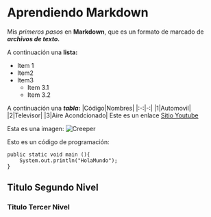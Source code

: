 # Aprendiendo Markdown

Mis _primeros pasos_ en __Markdown__, que es un formato de marcado de ___archivos de texto.___

A continuación una **lista:**

* Item 1
* Item2
* Item3
    *  Item 3.1
    * Item 3.2

A continuación una ***tabla:***
|Código|Nombres|
|:-:|-:|
|1|Automovil|
|2|Televisor|
|3|Aire Acondcionado|
Este es un enlace
[Sitio Youtube](https://www.youtube.com/watch?v=mFv4KqFU3kM)

Esta es una imagen:
![Creeper](https://www.minecraft.net/etc.clientlibs/minecraft/clientlibs/main/resources/img/minecraft-creeper-face.jpg)

Esto es un código de programación:

    public static void main (){
        System.out.println("HolaMundo");
    }

## Titulo Segundo Nivel
### Titulo Tercer Nivel